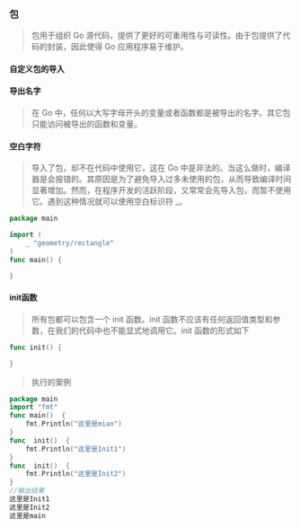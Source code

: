### 包

> 包用于组织 Go 源代码，提供了更好的可重用性与可读性。由于包提供了代码的封装，因此使得 Go 应用程序易于维护。

#### 自定义包的导入



#### 导出名字

> 在 Go 中，任何以大写字母开头的变量或者函数都是被导出的名字。其它包只能访问被导出的函数和变量。

#### 空白字符

> 导入了包，却不在代码中使用它，这在 Go 中是非法的。当这么做时，编译器是会报错的。其原因是为了避免导入过多未使用的包，从而导致编译时间显著增加。然而，在程序开发的活跃阶段，又常常会先导入包，而暂不使用它。遇到这种情况就可以使用空白标识符 _。

```go
package main 

import (
    _ "geometry/rectangle" 
)
func main() {

}
```


#### init函数

> 所有包都可以包含一个 init 函数。init 函数不应该有任何返回值类型和参数，在我们的代码中也不能显式地调用它。init 函数的形式如下

```go
func init() {  

}
```

> 执行的案例

```go
package main
import "fmt"
func main()  {
    fmt.Println("这里是mian")
}
func  init()  {
    fmt.Println("这里是Init1")
}
func  init()  {
    fmt.Println("这里是Init2")
}
//输出结果
这里是Init1
这里是Init2
这里是main
```
